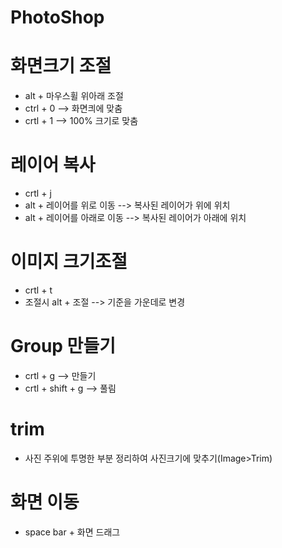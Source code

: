 # PhotoShop

# 화면크기 조절 
- alt + 마우스휠 위아래 조절
- ctrl + 0 --> 화면킈에 맞춤
- crtl + 1 --> 100% 크기로 맞춤

# 레이어 복사
- crtl + j 
- alt + 레이어를 위로 이동 --> 복사된 레이어가 위에 위치
- alt + 레이어를 아래로 이동 --> 복사된 레이어가 아래에 위치

# 이미지 크기조절
- crtl + t
- 조절시 alt + 조절 --> 기준을 가운데로 변경

# Group 만들기
- crtl + g --> 만들기
- crtl + shift + g --> 풀림

# trim
- 사진 주위에 투명한 부분 정리하여 사진크기에 맞추기(Image>Trim)

# 화면 이동
- space bar + 화면 드래그
